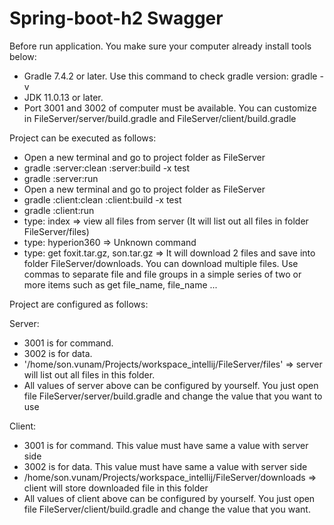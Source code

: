 # Spring-boot-h2 Swagger

Before run application. You make sure your computer already install tools below:

- Gradle 7.4.2 or later. Use this command to check gradle version: gradle -v
- JDK 11.0.13 or later. 
- Port 3001 and 3002 of computer must be available. You can customize in FileServer/server/build.gradle and FileServer/client/build.gradle


Project can be executed as follows:

- Open a new terminal and go to project folder as FileServer
- gradle :server:clean :server:build -x test
- gradle :server:run
- Open a new terminal and go to project folder as FileServer
- gradle :client:clean :client:build -x test
- gradle :client:run
- type: index => view all files from server (It will list out all files in folder FileServer/files)
- type: hyperion360 => Unknown command
- type: get foxit.tar.gz, son.tar.gz => It will download 2 files and save into folder FileServer/downloads. You can download multiple files.  Use commas to separate file and file groups in a simple series of two or more items such as get file_name, file_name ...

Project are configured as follows:

Server:
- 3001 is for command. 
- 3002 is for data.
- '/home/son.vunam/Projects/workspace_intellij/FileServer/files' => server will list out all files in this folder.
- All values of server above can be configured by yourself. You just open file FileServer/server/build.gradle and change the value that you want to use

Client:
- 3001 is for command. This value must have same a value with server side
- 3002 is for data. This value must have same a value with server side
- /home/son.vunam/Projects/workspace_intellij/FileServer/downloads => client will store downloaded file in this folder
- All values of client above can be configured by yourself. You just open file FileServer/client/build.gradle and change the value that you want.



